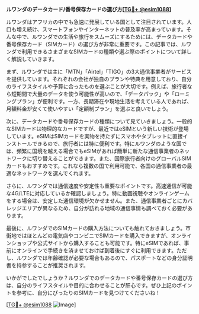 **ルワンダのデータカード/番号保存カードの選び方[[TG💪+ @esim1088](https://t.me/s/esim1088)]**

ルワンダはアフリカの中でも急速に発展している国として注目されています。人口も増え続け、スマートフォンやインターネットの普及率が高まっています。そんな中で、ルワンダでの生活や旅行をスムーズにするためには、データカードや番号保存カード（SIMカード）の選び方が非常に重要です。この記事では、ルワンダで利用できるさまざまなSIMカードの種類や選ぶ際のポイントについて詳しく解説していきます。

まず、ルワンダでは主に「MTN」「Airtel」「TIGO」の3大通信事業者がサービスを提供しています。それぞれの会社が独自のプランや特典を用意しており、自分のライフスタイルや予算に合ったものを選ぶことが大切です。例えば、旅行者なら短期間で大量のデータを使う可能性が高いので、「データパック」や「ローミングプラン」が便利です。一方、長期滞在や現地生活を考えている人であれば、月額料金が安くて使いやすい「定額制プラン」を選ぶと良いでしょう。

次に、データカードや番号保存カードの種類について見ていきましょう。一般的なSIMカードは物理的なカードですが、最近ではeSIMという新しい技術が登場しています。eSIMはSIMカードを実物を持たずにスマホやタブレットに直接インストールできるので、旅行者には特に便利です。特にルワンダのような国では、頻繁に国境を越える場合でもeSIMがあれば簡単に新たな通信事業者のネットワークに切り替えることができます。また、国際旅行者向けのグローバルSIMカードもおすすめです。これなら複数の国で利用可能で、各国の通信事業者の最適なネットワークを選んでくれます。

さらに、ルワンダでは通信速度や安定性も重要なポイントです。高速通信が可能な4G/LTEに対応しているか確認しましょう。特に動画視聴やオンラインゲームをする場合は、安定した通信環境が欠かせません。また、通信事業者ごとにカバレッジエリアが異なるため、自分が訪れる地域の通信事情も調べておく必要があります。

最後に、ルワンダでのSIMカードの購入方法についても触れておきましょう。市街地ではほとんどの電気店やコンビニでSIMカードを購入できますが、オンラインショップや公式サイトから購入することも可能です。特にeSIMであれば、事前にオンラインで手続きを済ませておけば到着後にすぐに利用できます。ただし、ルワンダでは年齢確認が必要な場合もあるので、パスポートなどの身分証明書を持参することが推奨されます。

いかがでしたでしょうか？ルワンダでのデータカードや番号保存カードの選び方は、自分のライフスタイルや目的に合わせることが肝心です。ぜひ上記のポイントを参考に、自分にぴったりのSIMカードを見つけてくださいね！

[[TG💪+ @esim1088](https://t.me/s/esim1088) ![Image](https://i.postimg.cc/Y0z9fWf4/image.png)]